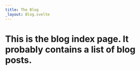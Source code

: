 ```yaml
---
title: The Blog
_layout: Blog.svelte
---
```


# This is the blog index page. It probably contains a list of blog posts.
